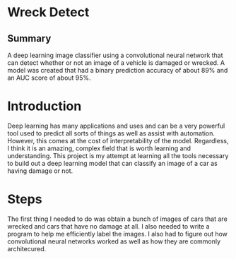 # Wreck Detect
## Summary
A deep learning image classifier using a convolutional neural network that can detect whether or not an image of a vehicle is damaged or wrecked. A model was created that had a binary prediction accuracy of about 89% and an AUC score of about 95%.

# Introduction
Deep learning has many applications and uses and can be a very powerful tool used to predict all sorts of things as well as assist with automation. However, this comes at the cost of interpretability of the model. Regardless, I think it is an amazing, complex field that is worth learning and understanding. This project is my attempt at learning all the tools necessary to build out a deep learning model that can classify an image of a car as having damage or not. 

# Steps
The first thing I needed to do was obtain a bunch of images of cars that are wrecked and cars that have no damage at all. I also needed to write a program to help me efficiently label the images. I also had to figure out how convolutional neural networks worked as well as how they are commonly architecured.
